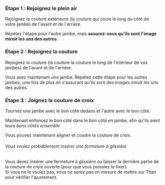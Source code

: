 ### Étape 1 : Rejoignez le plein air

Rejoignez la couture extérieure (la couture qui coule le long du côté de votre jambe) de l'avant et de l'arrière.

Répétez l'étape pour l'autre jambe, mais **assurez-vous qu'ils sont l'image miroir les uns des autres**.

### Étape 2 : Rejoignez la couture

Rejoignez la couture (la couture la couture le long de l'intérieur de vos jambes) de l'avant et de l'arrière.

Vous avez maintenant une jambe. Répétez cette étape pour les autres jambes, une fois de plus en s'assurant qu'ils sont des images miroir les uns des autres.

### Étape 3 : Joignez la couture de croix

Tournez une jambe avec le bon côté dedans et l'autre avec le bon côté.

Maintenant enfoncez le *bon côté* dans le *bon côté en* jambe, afin qu'ils aient leurs *bons côtés ensemble*.

Vous pouvez maintenant aligner et coudre la couture de croix.

<Note>

###### Vous voulez probablement insérer une fermeture à glissière

Vous devez insérer une fermeture à glissière ou laisser la dernière partie de la couture de croix ouverte (pour que vous puissiez la fixer).\
Si vous ne le voulez pas, vous ne serez pas en mesure de mettre sur Titan pour vérifier l'ajustement.

</Note>
